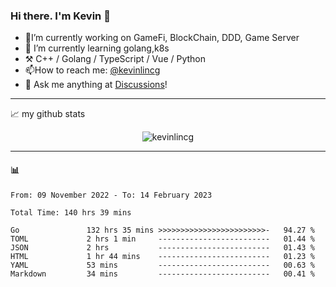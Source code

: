 ### Hi there. I'm Kevin 👋

- 🔭I’m currently working on GameFi, BlockChain, DDD, Game Server
- 🌱 I’m currently learning golang,k8s
-   :hammer_and_pick: C++ / Golang / TypeScript / Vue / Python
- 📫How to reach me: [@kevinlincg](https://twitter.com/kevinlincg) 
-   :thought_balloon: Ask me anything at [Discussions](https://github.com/kevinlincg/kevinlincg/discussions/new)!

---

📈 my github stats

<p align="center"> <img src="https://github-readme-stats-ouuan.vercel.app/api?username=kevinlincg&theme=dark&show_icons=true&count_private=true" alt="kevinlincg" />

---

#### :bar_chart: 

<!--START_SECTION:waka-->

```text
From: 09 November 2022 - To: 14 February 2023

Total Time: 140 hrs 39 mins

Go               132 hrs 35 mins >>>>>>>>>>>>>>>>>>>>>>>>-   94.27 %
TOML             2 hrs 1 min     -------------------------   01.44 %
JSON             2 hrs           -------------------------   01.43 %
HTML             1 hr 44 mins    -------------------------   01.23 %
YAML             53 mins         -------------------------   00.63 %
Markdown         34 mins         -------------------------   00.41 %
```

<!--END_SECTION:waka-->
